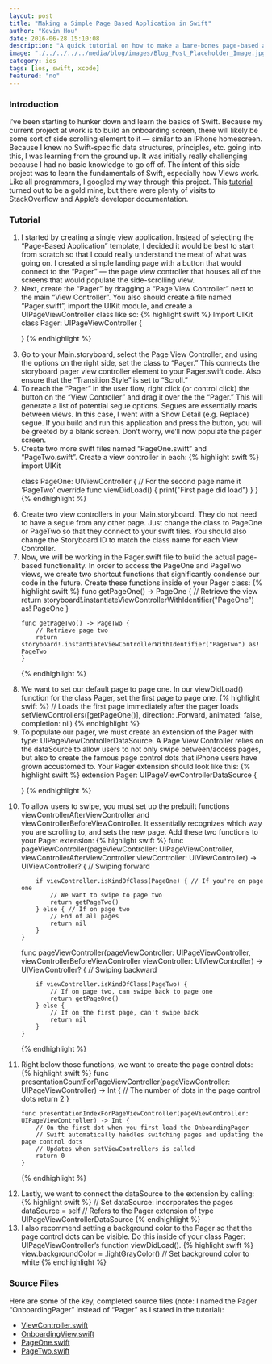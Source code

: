 ```yaml
---
layout: post
title: "Making a Simple Page Based Application in Swift"
author: "Kevin Hou"
date: 2016-06-28 15:10:08
description: "A quick tutorial on how to make a bare-bones page-based application in Xcode 7.3 using Swift."
image: "./../../../../media/blog/images/Blog_Post_Placeholder_Image.jpg"
category: ios
tags: [ios, swift, xcode]
featured: "no"
---
```

<h3 class="post-subheader">Introduction</h3>
I’ve been starting to hunker down and learn the basics of Swift. Because my current project at work is to build an onboarding screen, there will likely be some sort of side scrolling element to it — similar to an iPhone homescreen. Because I knew no Swift-specific data structures, principles, etc. going into this, I was learning from the ground up. It was initially really challenging because I had no basic knowledge to go off of. The intent of this side project was to learn the fundamentals of Swift, especially how Views work.
<br class="post-line-break">
Like all programmers, I googled my way through this project. This <a href="http://www.thorntech.com/2015/08/need-to-create-an-onboarding-flow-for-your-mobile-app-heres-how-to-do-it-using-uipageviewcontroller-in-swift/" target="_blank">tutorial</a> turned out to be a gold mine, but there were plenty of visits to StackOverflow and Apple’s developer documentation.

<br class="post-line-break">
<h3 class="post-subheader">Tutorial</h3>

<ol>
<li class="blog-tutorial-step">I started by creating a single view application. Instead of selecting the “Page-Based Application” template, I decided it would be best to start from scratch so that I could really understand the meat of what was going on. I created a simple landing page with a button that would connect to the “Pager” — the page view controller that houses all of the screens that would populate the side-scrolling view.</li>

<li class="blog-tutorial-step">
Next, create the “Pager” by dragging a “Page View Controller” next to the main “View Controller”. You also should create a file named “Pager.swift”, import the UIKit module, and create a UIPageViewController class like so:
{% highlight swift %}
Import UIKit
class Pager: UIPageViewController {

}
{% endhighlight %}
</li>

<li class="blog-tutorial-step">
Go to your Main.storyboard, select the Page View Controller, and using the options on the right side, set the class to “Pager.” This connects the storyboard pager view controller element to your Pager.swift code. Also ensure that the “Transition Style” is set to “Scroll.”</li>

<li class="blog-tutorial-step">
To reach the “Pager” in the user flow, right click (or control click) the button on the “View Controller” and drag it over the the “Pager.” This will generate a list of potential segue options. Segues are essentially roads between views. In this case, I went with a Show Detail (e.g. Replace) segue. If you build and run this application and press the button, you will be greeted by a blank screen. Don’t worry, we’ll now populate the pager screen.</li>

<li class="blog-tutorial-step">
Create two more swift files named “PageOne.swift” and “PageTwo.swift”. Create a view controller in each:
{% highlight swift %}
import UIKit

class PageOne: UIViewController {  // For the second page name it ‘PageTwo’
    override func viewDidLoad() {
        print("First page did load")
    }
}
{% endhighlight %}
</li>

<li class="blog-tutorial-step">
Create two view controllers in your Main.storyboard. They do not need to have a segue from any other page. Just change the class to PageOne or PageTwo so that they connect to your swift files. You should also change the Storyboard ID to match the class name for each View Controller.</li>

<li class="blog-tutorial-step">
Now, we will be working in the Pager.swift file to build the actual page-based functionality. In order to access the PageOne and PageTwo views, we create two shortcut functions that significantly condense our code in the future. Create these functions inside of your Pager class:
{% highlight swift %}
func getPageOne() -> PageOne {
        // Retrieve the view
        return storyboard!.instantiateViewControllerWithIdentifier("PageOne") as! PageOne
    }

    func getPageTwo() -> PageTwo {
        // Retrieve page two
        return storyboard!.instantiateViewControllerWithIdentifier("PageTwo") as! PageTwo
    }
{% endhighlight %}
</li>

<li class="blog-tutorial-step">
We want to set our default page to page one. In our viewDidLoad() function for the class Pager, set the first page to page one.
{% highlight swift %}
// Loads the first page immediately after the pager loads
setViewControllers([getPageOne()], direction: .Forward, animated: false, completion: nil)
{% endhighlight %}
</li>

<li class="blog-tutorial-step">
To populate our pager, we must create an extension of the Pager with type: UIPageViewControllerDataSource. A Page View Controller relies on the dataSource to allow users to not only swipe between/access pages, but also to create the famous page control dots that iPhone users have grown accustomed to. Your Pager extension should look like this:
{% highlight swift %}
extension Pager: UIPageViewControllerDataSource {

}
{% endhighlight %}
</li>

<li class="blog-tutorial-step">
To allow users to swipe, you must set up the prebuilt functions viewControllerAfterViewController and viewControllerBeforeViewController. It essentially recognizes which way you are scrolling to, and sets the new page. Add these two functions to your Pager extension:
{% highlight swift %}
func pageViewController(pageViewController: UIPageViewController, viewControllerAfterViewController viewController: UIViewController) -> UIViewController? {
        // Swiping forward

        if viewController.isKindOfClass(PageOne) { // If you're on page one
            // We want to swipe to page two
            return getPageTwo()
        } else { // If on page two
            // End of all pages
            return nil
        }
    }

func pageViewController(pageViewController: UIPageViewController, viewControllerBeforeViewController viewController: UIViewController) -> UIViewController? {
        // Swiping backward

        if viewController.isKindOfClass(PageTwo) {
            // If on page two, can swipe back to page one
            return getPageOne()
        } else {
            // If on the first page, can't swipe back
            return nil
        }
    }
{% endhighlight %}
</li>

<li class="blog-tutorial-step">
Right below those functions, we want to create the page control dots:
{% highlight swift %}
    func presentationCountForPageViewController(pageViewController: UIPageViewController) -> Int {
        // The number of dots in the page control dots
        return 2
    }

    func presentationIndexForPageViewController(pageViewController: UIPageViewController) -> Int {
        // On the first dot when you first load the OnboardingPager
        // Swift automatically handles switching pages and updating the page control dots
        // Updates when setViewControllers is called
        return 0
    }
{% endhighlight %}
</li>

<li class="blog-tutorial-step">
Lastly, we want to connect the dataSource to the extension by calling:
{% highlight swift %}
// Set dataSource: incorporates the pages
        dataSource = self // Refers to the Pager extension of type UIPageViewControllerDataSource
{% endhighlight %}
</li>

<li class="blog-tutorial-step">
I also recommend setting a background color to the Pager so that the page control dots can be visible. Do this inside of your class Pager: UIPageViewController’s function viewDidLoad().
{% highlight swift %}
view.backgroundColor = .lightGrayColor() // Set background color to white
{% endhighlight %}
</li>
</ol>

<h3 class="post-subheader">Source Files</h3>
Here are some of the key, completed source files (note: I named the Pager “OnboardingPager” instead of “Pager” as I stated in the tutorial):
<ul>
  <li><a href="./../../../../media/blog/source-files/making-a-simple-page-based-application-swift/ViewController.swift" download>ViewController.swift</a></li>
  <li><a href="./../../../../media/blog/source-files/making-a-simple-page-based-application-swift/OnboardingView.swift" download>OnboardingView.swift</a></li>
  <li><a href="./../../../../media/blog/source-files/making-a-simple-page-based-application-swift/PageOne.swift" download>PageOne.swift</a></li>
  <li><a href="./../../../../media/blog/source-files/making-a-simple-page-based-application-swift/PageTwo.swift" download>PageTwo.swift</a></li>
</ul>
